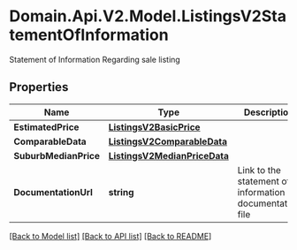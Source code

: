 # Domain.Api.V2.Model.ListingsV2StatementOfInformation
Statement of Information  Regarding sale listing
## Properties

Name | Type | Description | Notes
------------ | ------------- | ------------- | -------------
**EstimatedPrice** | [**ListingsV2BasicPrice**](ListingsV2BasicPrice.md) |  | [optional] 
**ComparableData** | [**ListingsV2ComparableData**](ListingsV2ComparableData.md) |  | [optional] 
**SuburbMedianPrice** | [**ListingsV2MedianPriceData**](ListingsV2MedianPriceData.md) |  | [optional] 
**DocumentationUrl** | **string** | Link to the statement of information documentation file | [optional] 

[[Back to Model list]](../README.md#documentation-for-models) [[Back to API list]](../README.md#documentation-for-api-endpoints) [[Back to README]](../README.md)

